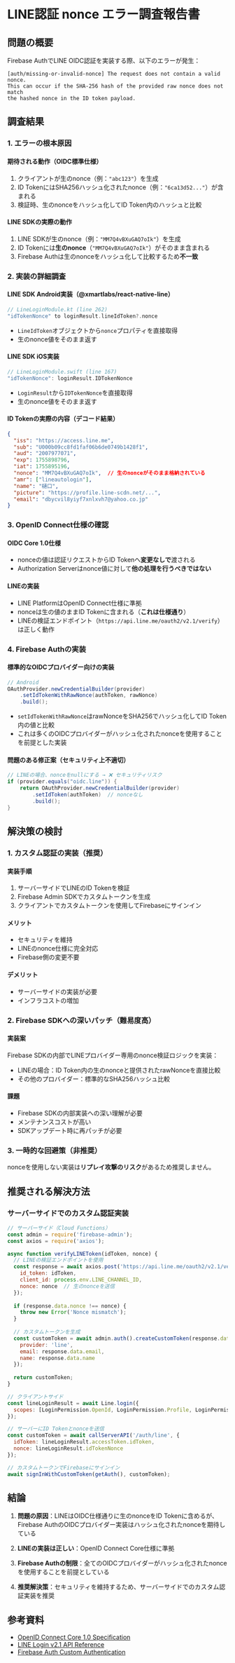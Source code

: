 # LINE認証 nonce エラー調査報告書

## 問題の概要

Firebase AuthでLINE OIDC認証を実装する際、以下のエラーが発生：

```
[auth/missing-or-invalid-nonce] The request does not contain a valid nonce. 
This can occur if the SHA-256 hash of the provided raw nonce does not match 
the hashed nonce in the ID token payload.
```

## 調査結果

### 1. エラーの根本原因

#### 期待される動作（OIDC標準仕様）
1. クライアントが生のnonce（例：`"abc123"`）を生成
2. ID TokenにはSHA256ハッシュ化されたnonce（例：`"6ca13d52..."`）が含まれる
3. 検証時、生のnonceをハッシュ化してID Token内のハッシュと比較

#### LINE SDKの実際の動作
1. LINE SDKが生のnonce（例：`"MM7Q4vBXuGAQ7oIk"`）を生成
2. ID Tokenには**生のnonce**（`"MM7Q4vBXuGAQ7oIk"`）がそのまま含まれる
3. Firebase Authは生のnonceをハッシュ化して比較するため**不一致**

### 2. 実装の詳細調査

#### LINE SDK Android実装（@xmartlabs/react-native-line）
```kotlin
// LineLoginModule.kt (line 262)
"idTokenNonce" to loginResult.lineIdToken?.nonce
```
- `LineIdToken`オブジェクトから`nonce`プロパティを直接取得
- 生のnonce値をそのまま返す

#### LINE SDK iOS実装
```swift
// LineLoginModule.swift (line 167)
"idTokenNonce": loginResult.IDTokenNonce
```
- `LoginResult`から`IDTokenNonce`を直接取得
- 生のnonce値をそのまま返す

#### ID Tokenの実際の内容（デコード結果）
```json
{
  "iss": "https://access.line.me",
  "sub": "U000b09cc8fd1faf06b6de0749b1428f1",
  "aud": "2007977071",
  "exp": 1755898796,
  "iat": 1755895196,
  "nonce": "MM7Q4vBXuGAQ7oIk",  // 生のnonceがそのまま格納されている
  "amr": ["lineautologin"],
  "name": "樋口",
  "picture": "https://profile.line-scdn.net/...",
  "email": "dbycvil8yiyf7xnlxvh7@yahoo.co.jp"
}
```

### 3. OpenID Connect仕様の確認

#### OIDC Core 1.0仕様
- nonceの値は認証リクエストからID Tokenへ**変更なしで**渡される
- Authorization Serverはnonce値に対して**他の処理を行うべきではない**

#### LINEの実装
- LINE PlatformはOpenID Connect仕様に準拠
- nonceは生の値のままID Tokenに含まれる（**これは仕様通り**）
- LINEの検証エンドポイント（`https://api.line.me/oauth2/v2.1/verify`）は正しく動作

### 4. Firebase Authの実装

#### 標準的なOIDCプロバイダー向けの実装
```java
// Android
OAuthProvider.newCredentialBuilder(provider)
    .setIdTokenWithRawNonce(authToken, rawNonce)
    .build();
```
- `setIdTokenWithRawNonce`はrawNonceをSHA256でハッシュ化してID Token内の値と比較
- これは多くのOIDCプロバイダーがハッシュ化されたnonceを使用することを前提とした実装

#### 問題のある修正案（セキュリティ上不適切）
```java
// LINEの場合、nonceをnullにする → ❌ セキュリティリスク
if (provider.equals("oidc.line")) {
    return OAuthProvider.newCredentialBuilder(provider)
        .setIdToken(authToken)  // nonceなし
        .build();
}
```

## 解決策の検討

### 1. カスタム認証の実装（推奨）

#### 実装手順
1. サーバーサイドでLINEのID Tokenを検証
2. Firebase Admin SDKでカスタムトークンを生成
3. クライアントでカスタムトークンを使用してFirebaseにサインイン

#### メリット
- セキュリティを維持
- LINEのnonce仕様に完全対応
- Firebase側の変更不要

#### デメリット
- サーバーサイドの実装が必要
- インフラコストの増加

### 2. Firebase SDKへの深いパッチ（難易度高）

#### 実装案
Firebase SDKの内部でLINEプロバイダー専用のnonce検証ロジックを実装：
- LINEの場合：ID Token内の生のnonceと提供されたrawNonceを直接比較
- その他のプロバイダー：標準的なSHA256ハッシュ比較

#### 課題
- Firebase SDKの内部実装への深い理解が必要
- メンテナンスコストが高い
- SDKアップデート時に再パッチが必要

### 3. 一時的な回避策（非推奨）

nonceを使用しない実装は**リプレイ攻撃のリスク**があるため推奨しません。

## 推奨される解決方法

### サーバーサイドでのカスタム認証実装

```javascript
// サーバーサイド（Cloud Functions）
const admin = require('firebase-admin');
const axios = require('axios');

async function verifyLINEToken(idToken, nonce) {
  // LINEの検証エンドポイントを使用
  const response = await axios.post('https://api.line.me/oauth2/v2.1/verify', {
    id_token: idToken,
    client_id: process.env.LINE_CHANNEL_ID,
    nonce: nonce  // 生のnonceを送信
  });
  
  if (response.data.nonce !== nonce) {
    throw new Error('Nonce mismatch');
  }
  
  // カスタムトークンを生成
  const customToken = await admin.auth().createCustomToken(response.data.sub, {
    provider: 'line',
    email: response.data.email,
    name: response.data.name
  });
  
  return customToken;
}
```

```javascript
// クライアントサイド
const lineLoginResult = await Line.login({
  scopes: [LoginPermission.OpenId, LoginPermission.Profile, LoginPermission.Email]
});

// サーバーにID Tokenとnonceを送信
const customToken = await callServerAPI('/auth/line', {
  idToken: lineLoginResult.accessToken.idToken,
  nonce: lineLoginResult.idTokenNonce
});

// カスタムトークンでFirebaseにサインイン
await signInWithCustomToken(getAuth(), customToken);
```

## 結論

1. **問題の原因**：LINEはOIDC仕様通りに生のnonceをID Tokenに含めるが、Firebase AuthのOIDCプロバイダー実装はハッシュ化されたnonceを期待している

2. **LINEの実装は正しい**：OpenID Connect Core仕様に準拠

3. **Firebase Authの制限**：全てのOIDCプロバイダーがハッシュ化されたnonceを使用することを前提としている

4. **推奨解決策**：セキュリティを維持するため、サーバーサイドでのカスタム認証実装を推奨

## 参考資料

- [OpenID Connect Core 1.0 Specification](https://openid.net/specs/openid-connect-core-1_0.html)
- [LINE Login v2.1 API Reference](https://developers.line.biz/en/reference/line-login/)
- [Firebase Auth Custom Authentication](https://firebase.google.com/docs/auth/admin/create-custom-tokens)
